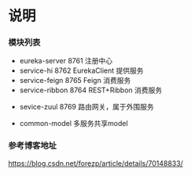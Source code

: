 # 说明

### 模块列表
- eureka-server  8761 注册中心
- service-hi  8762 EurekaClient 提供服务
- service-feign  8765 Feign 消费服务
- service-ribbon  8764 REST+Ribbon 消费服务
+ sevice-zuul  8769 路由网关，属于外围服务
* common-model  多服务共享model

### 参考博客地址
https://blog.csdn.net/forezp/article/details/70148833/
